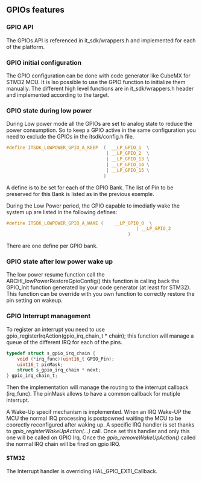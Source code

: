 ## GPIOs features

### GPIO API
The GPIOs API is referenced in it_sdk/wrappers.h and implemented for each of the platform.

### GPIO initial configuration

The GPIO configuration can be done with code generator like CubeMX for STM32 MCU. It is lso possible to use the GPIO function to initialize them manually. The different high level functions are in it_sdk/wrappers.h header and implemented according to the target.

### GPIO state during low power

During Low power mode all the GPIOs are set to analog state to reduce the power consumption. So to keep a GPIO active in the same configuration you need to exclude the GPIOs in the itsdk/config.h file.

```C
#define ITSDK_LOWPOWER_GPIO_A_KEEP	(  __LP_GPIO_1  \
									 | __LP_GPIO_2  \
									 | __LP_GPIO_13	\
									 | __LP_GPIO_14	\
									 | __LP_GPIO_15	\
		                            )
```			 

A define is to be set for each of the GPIO Bank. The list of Pin to be preserved for this Bank is listed as in the previous exemple.

During the Low Power period, the GPIO capable to imediatly wake the system up are listed in the following defines:
```C
#define ITSDK_LOWPOWER_GPIO_A_WAKE (    __LP_GPIO_0  \
									 			| __LP_GPIO_2  
									 		 )
```
There are one define per GPIO bank.


### GPIO state after low power wake up

The low power resume function call the ARCHI_lowPowerRestoreGpioConfig() this function is calling back the GPIO_Init function generated by your code generator (at least for STM32). 
This function can be override with you own function to correctly restore the pin setting on wakeup.

### GPIO Interrupt management
To register an interrupt you need to use gpio_registerIrqAction(gpio_irq_chain_t * chain); this function will manage a queue of the different IRQ for each of the pins.
 
```C
typedef struct s_gpio_irq_chain {
	void (*irq_func)(uint16_t GPIO_Pin);
	uint16_t pinMask;
	struct s_gpio_irq_chain * next;
} gpio_irq_chain_t;
```

Then the implementation will manage the routing to the interrupt callback (irq_func). The pinMask allows to have a common callback for mutiple interrupt. 

A Wake-Up specif mechanism is implemented. When an IRQ Wake-UP the MCU the normal IRQ processing is postpowned waiting the MCU to be coorectly reconfigured after waking up. A specific IRQ handler is set thanks to *gpio_registerWakeUpAction(...)* call. Once set this handler and only this one will be called on GPIO Irq. Once the *gpio_removeWakeUpAction()* called the normal IRQ chain will be fired on gpio IRQ.


#### STM32
The Interrupt handler is overriding HAL_GPIO_EXTI_Callback.
 
